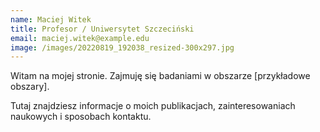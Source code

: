 ```yaml
---
name: Maciej Witek
title: Profesor / Uniwersytet Szczeciński
email: maciej.witek@example.edu
image: /images/20220819_192038_resized-300x297.jpg
---
```


Witam na mojej stronie. Zajmuję się badaniami w obszarze [przykładowe obszary].

Tutaj znajdziesz informacje o moich publikacjach, zainteresowaniach naukowych i sposobach kontaktu.
